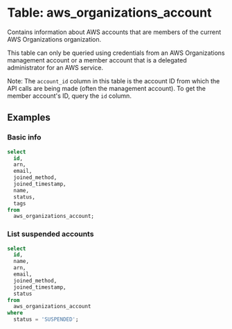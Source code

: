 # Table: aws_organizations_account

Contains information about AWS accounts that are members of the current AWS Organizations organization.

This table can only be queried using credentials from an AWS Organizations management account or a member account that is a delegated administrator for an AWS service.

Note: The `account_id` column in this table is the account ID from which the API calls are being made (often the management account). To get the member account's ID, query the `id` column.

## Examples

### Basic info

```sql
select
  id,
  arn,
  email,
  joined_method,
  joined_timestamp,
  name,
  status,
  tags
from
  aws_organizations_account;
```

### List suspended accounts

```sql
select
  id,
  name,
  arn,
  email,
  joined_method,
  joined_timestamp,
  status
from
  aws_organizations_account
where
  status = 'SUSPENDED';
```
